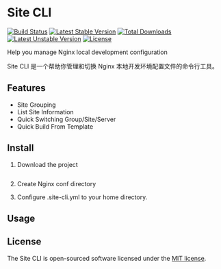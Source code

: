 Site CLI
========
[![Build Status](https://travis-ci.org/panlatent/site-cli.svg)](https://travis-ci.org/panlatent/site-cli)
[![Latest Stable Version](https://poser.pugx.org/panlatent/site-cli/v/stable.svg)](https://packagist.org/packages/panlatent/site-cli) 
[![Total Downloads](https://poser.pugx.org/panlatent/site-cli/downloads.svg)](https://packagist.org/packages/panlatent/site-cli) 
[![Latest Unstable Version](https://poser.pugx.org/panlatent/site-cli/v/unstable.svg)](https://packagist.org/packages/panlatent/site-cli) 
[![License](https://poser.pugx.org/panlatent/site-cli/license.svg)](https://packagist.org/packages/panlatent/site-cli)

Help you manage Nginx local development configuration

Site CLI 是一个帮助你管理和切换 Nginx 本地开发环境配置文件的命令行工具。

Features
--------

+ Site Grouping
+ List Site Information
+ Quick Switching Group/Site/Server
+ Quick Build From Template

Install
-------

1. Download the project

```bash

```

2. Create Nginx conf directory

3. Configure .site-cli.yml to your home directory.

Usage
-----

License
-------

The Site CLI is open-sourced software licensed under the [MIT license](http://opensource.org/licenses/MIT).